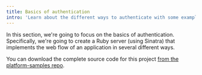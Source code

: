 ```yaml
---
title: Basics of authentication
intro: 'Learn about the different ways to authenticate with some examples.'
---
```


In this section, we're going to focus on the basics of authentication. Specifically, we're going to create a Ruby server (using Sinatra) that implements the web flow of an application in several different ways.


You can download the complete source code for this project [from the platform-samples repo](https://github.com/github/platform-samples/tree/master/api/).
